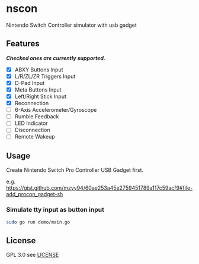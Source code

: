 # nscon

Nintendo Switch Controller simulator with usb gadget

## Features

_**Checked ones are currently supported.**_

- [x] ABXY Buttons Input
- [x] L/R/ZL/ZR Triggers Input
- [x] D-Pad Input
- [x] Meta Buttons Input
- [x] Left/Right Stick Input
- [x] Reconnection
- [ ] 6-Axis Accelerometer/Gyroscope
- [ ] Rumble Feedback
- [ ] LED Indicator
- [ ] Disconnection
- [ ] Remote Wakeup

## Usage

Create Nintendo Switch Pro Controller USB Gadget first.

e.g. https://gist.github.com/mzyy94/60ae253a45e2759451789a117c59acf9#file-add_procon_gadget-sh

### Simulate tty input as button input

```sh
sudo go run demo/main.go
```

## License

GPL 3.0 see [LICENSE](LICENSE)